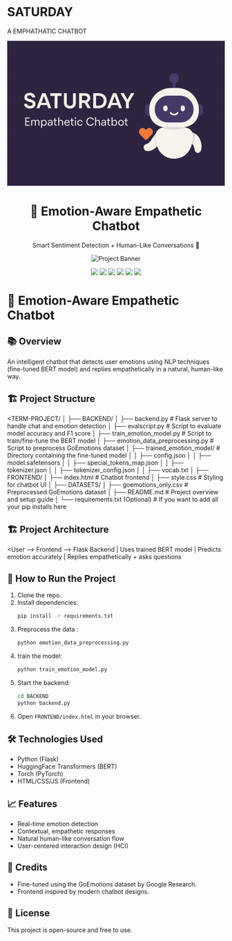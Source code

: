 # SATURDAY
A EMPHATHATIC CHATBOT

![SATURDAY](assets/banner.png)


<h1 align="center">🤖 Emotion-Aware Empathetic Chatbot</h1>

<p align="center">
  Smart Sentiment Detection + Human-Like Conversations 🚀
</p>

<p align="center">
  <img src="BANNER IMAGE LINK HERE" alt="Project Banner" />
</p>

<p align="center">
  <img src="https://img.shields.io/badge/Python-3.10+-blue.svg" />
  <img src="https://img.shields.io/badge/Framework-Flask-lightgrey.svg" />
  <img src="https://img.shields.io/badge/NLP-Huggingface-yellow.svg" />
  <img src="https://img.shields.io/badge/Transformer-bert-base--uncased-green.svg" />
  <img src="https://img.shields.io/badge/Frontend-HTML%2FCSS%2FJS-orange.svg" />
  <img src="https://img.shields.io/badge/License-MIT-blue.svg" />
</p>


# 🤖 Emotion-Aware Empathetic Chatbot

## 📚 Overview
An intelligent chatbot that detects user emotions using NLP techniques (fine-tuned BERT model) and replies empathetically in a natural, human-like way.

## 🏗️ Project Structure
<TERM-PROJECT/
│
├── BACKEND/
│   ├── backend.py                 # Flask server to handle chat and emotion detection
│   ├── evalscript.py               # Script to evaluate model accuracy and F1 score
│   ├── train_emotion_model.py      # Script to train/fine-tune the BERT model
│   ├── emotion_data_preprocessing.py  # Script to preprocess GoEmotions dataset
│   ├── trained_emotion_model/      # Directory containing the fine-tuned model
│   │    ├── config.json
│   │    ├── model.safetensors
│   │    ├── special_tokens_map.json
│   │    ├── tokenizer.json
│   │    ├── tokenizer_config.json
│   │    ├── vocab.txt
│
├── FRONTEND/
│   ├── index.html                  # Chatbot frontend
│   ├── style.css                   # Styling for chatbot UI
│
├── DATASETS/
│   ├── goemotions_only.csv         # Preprocessed GoEmotions dataset
│
├── README.md                       # Project overview and setup guide
│
└── requirements.txt (Optional)     # If you want to add all your pip installs here
>

## 🏗️ Project Architecture
<User --> Frontend --> Flask Backend
                           |
                     Uses trained BERT model
                           |
                Predicts emotion accurately
                           |
             Replies empathetically + asks questions
>


## 🚀 How to Run the Project
1. Clone the repo.
2. Install dependencies:
    ```bash
    pip install -r requirements.txt
    ```
2. Preprocess the data :
    ```bash
    python emotion_data_preprocessing.py
    ```
2. train the model:
    ```bash
    python train_emotion_model.py
    ```
3. Start the backend:
    ```bash
    cd BACKEND
    python backend.py
    ```
4. Open `FRONTEND/index.html` in your browser.

## 🛠️ Technologies Used
- Python (Flask)
- HuggingFace Transformers (BERT)
- Torch (PyTorch)
- HTML/CSS/JS (Frontend)

## 📈 Features
- Real-time emotion detection
- Contextual, empathetic responses
- Natural human-like conversation flow
- User-centered interaction design (HCI)

## 🤝 Credits
- Fine-tuned using the GoEmotions dataset by Google Research.
- Frontend inspired by modern chatbot designs.

## 📄 License
This project is open-source and free to use.
